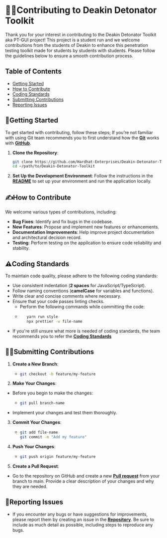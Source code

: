 #  🧑‍💼Contributing to Deakin Detonator Toolkit

Thank you for your interest in contributing to the Deakin Detonator Toolkit aka PT-GUI project! This project is a student run and we welcome contributions from the students of Deakin to enhance this penetration testing toolkit made for students by students with students. Please follow the guidelines below to ensure a smooth contribution process.

## Table of Contents

- [Getting Started](#getting-started)
- [How to Contribute](#how-to-contribute)
- [Coding Standards](#coding-standards)
- [Submitting Contributions](#submitting-contributions)
- [Reporting Issues](#reporting-issues)

## 👶Getting Started

To get started with contributing, follow these steps; If you're not familiar with using Git team recommends you to first understand how the **[Git](https://deakin365.sharepoint.com/:w:/s/HardhatEnterprises2/Ee1Nlb_OZDVIlElD5RBO5o0BzG0OTRTFHIhWpTNwaxthmQ?e=Bg0rTb)** works with **[GitHub](https://deakin365.sharepoint.com/:b:/s/HardhatEnterprises2/ETU_JVpc67BCqgp6W7vm9ewBzbWCnlneQc-mzhiOIwGd8g?e=2pW0ld)**.

1. **Clone the Repository**:
   ```bash
   git clone https://github.com/Hardhat-Enterprises/Deakin-Detonator-Toolkit.git
   cd ~/path/to/Deakin-Detonator-Toolkit

2. **Set Up the Development Environment**:
Follow the instructions in the **[README](https://github.com/Hardhat-Enterprises/Deakin-Detonator-Toolkit/blob/main/README.md#-setup)** to set up your environment and run the application locally.

## ✍️How to Contribute

We welcome various types of contributions, including:
- **Bug Fixes**: Identify and fix bugs in the codebase.
- **New Features**: Propose and implement new features or enhancements.
- **Documentation Improvements**: Help improve project documentation and architectural decision record.
- **Testing**: Perform testing on the appilcation to ensure code reliability and stability.

## ⚠️Coding Standards

To maintain code quality, please adhere to the following coding standards:
- Use consistent indentation (**2 spaces** for JavaScript/TypeScript).
- Follow naming conventions (**camelCase** for variables and functions).
- Write clear and concise comments where necessary.
- Ensure that your code passes linting checks.
   - Perform the following commands while committing the code:
   -  ```bash
         yarn run style
         npx prettier -w file-name
- If you're still unsure what more is needed of coding standards, the team recommends you to refer the **[Coding Standards](https://deakin365.sharepoint.com/:b:/s/HardhatEnterprises2/ESf1jjS7KOJCt1QnALLgmY8BAxWJouKQGX3itT94KG_Iog?e=5MHBFa)**

## 🧑‍🍳Submitting Contributions

1. **Create a New Branch**:
   -  ```bash
      git checkout -b feature/my-feature

2. **Make Your Changes**:
- Before you begin to make the changes:
   -  ```bash
      git pull branch-name
- Implement your changes and test them thoroughly.

3. **Commit Your Changes**:
   -  ```bash
      git add file-name
      git commit -m "Add my feature"

4. **Push Your Changes**:
   -  ```bash
      git push origin feature/my-feature

5. **Create a Pull Request**:

- Go to the repository on GitHub and create a new **[Pull request](https://github.com/Hardhat-Enterprises/Deakin-Detonator-Toolkit/pulls)** from your branch to main. Provide a clear description of your changes and why they are needed.

## 👮Reporting Issues

- If you encounter any bugs or have suggestions for improvements, please report them by creating an issue in the **[Repository](https://github.com/Hardhat-Enterprises/Deakin-Detonator-Toolkit/issues)**. Be sure to include as much detail as possible, including steps to reproduce any bugs.

